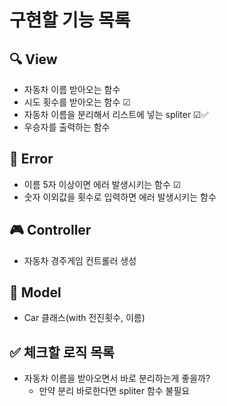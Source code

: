 # 구현할 기능 목록

## 🔍 View

- 자동차 이름 받아오는 함수
- 시도 횟수를 받아오는 함수 ☑
- 자동차 이름을 분리해서 리스트에 넣는 spliter ☑✅
- 우승자를 출력하는 함수

## 🚫 Error

- 이름 5자 이상이면 에러 발생시키는 함수 ☑
- 숫자 이외값을 횟수로 입력하면 에러 발생시키는 함수

## 🎮 Controller

- 자동차 경주게임 컨트롤러 생성

## 🥼 Model

- Car 클래스(with 전진횟수, 이름)

## ✅ 체크할 로직 목록

- 자동차 이름을 받아오면서 바로 분리하는게 좋을까?
    - 만약 분리 바로한다면 spliter 함수 불필요
